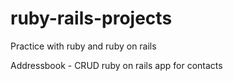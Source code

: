 # ruby-rails-projects
Practice with ruby and ruby on rails

Addressbook - CRUD ruby on rails app for contacts
